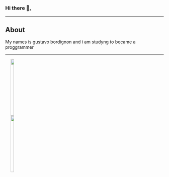 ### Hi there 👋,
<hr>
<h2>About</h2>
<p>My names is gustavo bordignon and i am studyng to became a proggrammer</p>
<hr>
<div align="center" style='display:flex'>
  <a href="https://github.com/GustavoBordingnon123">
  <img height="180em"  width="48.5%" widht='40%' src="https://github-readme-stats.vercel.app/api?username=GustavoBordingnon123&show_icons=true&theme=dark&include_all_commits=true&count_private=true"/>
  <img height="180em" width="48%" src="https://github-readme-stats.vercel.app/api/top-langs/?username=GustavoBordingnon123&layout=compact&langs_count=7&theme=dark"/>
</div>
